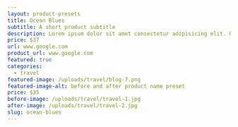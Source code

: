 ```yaml
---
layout: product-presets
title: Ocean Blues
subtitle: A short product subtitle
description: Lorem ipsum dolor sit amet consectetur adipisicing elit. Quod, illo. Optio blanditiis similique recusandae obcaecati aliquid, quis perferendis sequi ratione provident tempora maxime consequuntur possimus commodi a! Ipsam, quae dolore?
price: $37
url: www.google.com
product_url: www.google.com
featured: true
categories:
  - travel
featured-image: /uploads/travel/blog-7.png
featured-image-alt: before and after product name preset
price: $35
before-image: /uploads/travel/travel-1.jpg
after-image: /uploads/travel/travel-2.jpg
slug: ocean-blues
---
```

